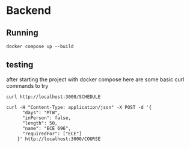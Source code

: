 # Backend

## Running

```
docker compose up --build
```

## testing

after starting the project with docker compose here are some basic
curl commands to try

```
curl http://localhost:3000/SCHEDULE
```


```
curl -H "Content-Type: application/json" -X POST -d '{
      "days": "MTW",
      "inPerson": false,
      "length": 50,
      "name": "ECE 696",
      "requiredFor": ["ECE"]
    }' http://localhost:3000/COURSE
```
